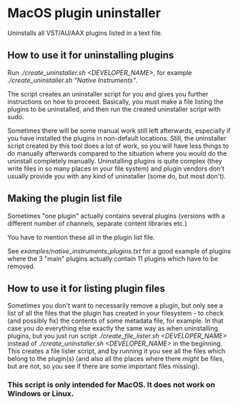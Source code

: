 # MacOS plugin uninstaller

Uninstalls all VST/AU/AAX plugins listed in a text file.

## How to use it for uninstalling plugins

Run *./create_uninstaller.sh <DEVELOPER_NAME>*, for example *./create_uninstaller.sh "Native Instruments"*.

The script creates an uninstaller script for you and gives you further instructions on how to proceed. Basically, you must make a file listing the plugins to be uninstalled, and then run the created uninstaller script with sudo.

Sometimes there will be some manual work still left afterwards, especially if you have installed the plugins in non-default locations. Still, the uninstaller script created by this tool does a lot of work, so you will have less things to do manually afterwards compared to the situation where you would do the uninstall completely manually. Uninstalling plugins is quite complex (they write files in so many places in your file system) and plugin vendors don't usually provide you with any kind of uninstaller (some do, but most don't).

## Making the plugin list file

Sometimes "one plugin" actually contains several plugins (versions with a different number of channels, separate content libraries etc.)

You have to mention these all in the plugin list file.

See *examples/native_instruments_plugins.txt* for a good example of plugins where the 3 "main" plugins actually contain 11 plugins which have to be removed.

## How to use it for listing plugin files

Sometimes you don't want to necessarily remove a plugin, but only see a list of all the files that the plugin has created in your filesystem - to check (and possibly fix) the contents of some metadata file, for example. In that case you do everything else exactly the same way as when uninstalling plugins, but you just run script *./create_file_lister.sh <DEVELOPER_NAME>* instead of *./create_uninstaller.sh <DEVELOPER_NAME>* in the beginning. This creates a file lister script, and by running it you see all the files which belong to the plugin(s) (and also all the places where there _might_ be files, but are not, so you see if there are some important files missing).

### This script is only intended for MacOS. It does not work on Windows or Linux.

